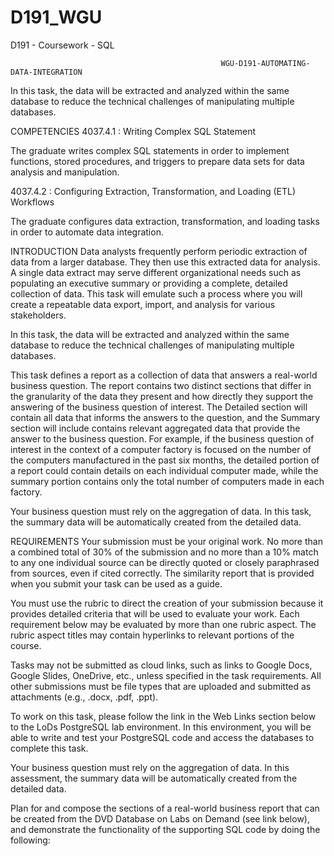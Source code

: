 # D191_WGU
D191 - Coursework - SQL


                                                   WGU-D191-AUTOMATING-DATA-INTEGRATION
                                                   
                                                   
In this task, the data will be extracted and analyzed within the same database to reduce the technical challenges of manipulating multiple databases.

COMPETENCIES 4037.4.1 : Writing Complex SQL Statement

The graduate writes complex SQL statements in order to implement functions, stored procedures, and triggers to prepare data sets for data analysis and manipulation.

4037.4.2 : Configuring Extraction, Transformation, and Loading (ETL) Workflows

The graduate configures data extraction, transformation, and loading tasks in order to automate data integration.

INTRODUCTION Data analysts frequently perform periodic extraction of data from a larger database. They then use this extracted data for analysis. A single data extract may serve different organizational needs such as populating an executive summary or providing a complete, detailed collection of data. This task will emulate such a process where you will create a repeatable data export, import, and analysis for various stakeholders.

In this task, the data will be extracted and analyzed within the same database to reduce the technical challenges of manipulating multiple databases.

This task defines a report as a collection of data that answers a real-world business question. The report contains two distinct sections that differ in the granularity of the data they present and how directly they support the answering of the business question of interest. The Detailed section will contain all data that informs the answers to the question, and the Summary section will include contains relevant aggregated data that provide the answer to the business question. For example, if the business question of interest in the context of a computer factory is focused on the number of the computers manufactured in the past six months, the detailed portion of a report could contain details on each individual computer made, while the summary portion contains only the total number of computers made in each factory.

Your business question must rely on the aggregation of data. In this task, the summary data will be automatically created from the detailed data.

REQUIREMENTS Your submission must be your original work. No more than a combined total of 30% of the submission and no more than a 10% match to any one individual source can be directly quoted or closely paraphrased from sources, even if cited correctly. The similarity report that is provided when you submit your task can be used as a guide.

You must use the rubric to direct the creation of your submission because it provides detailed criteria that will be used to evaluate your work. Each requirement below may be evaluated by more than one rubric aspect. The rubric aspect titles may contain hyperlinks to relevant portions of the course.

Tasks may not be submitted as cloud links, such as links to Google Docs, Google Slides, OneDrive, etc., unless specified in the task requirements. All other submissions must be file types that are uploaded and submitted as attachments (e.g., .docx, .pdf, .ppt).

To work on this task, please follow the link in the Web Links section below to the LoDs PostgreSQL lab environment. In this environment, you will be able to write and test your PostgreSQL code and access the databases to complete this task.

Your business question must rely on the aggregation of data. In this assessment, the summary data will be automatically created from the detailed data.

Plan for and compose the sections of a real-world business report that can be created from the DVD Database on Labs on Demand (see link below), and demonstrate the functionality of the supporting SQL code by doing the following:
